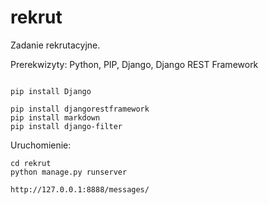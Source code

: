 # rekrut
Zadanie rekrutacyjne.

Prerekwizyty:
Python, PIP, Django, Django REST Framework


```

pip install Django 

pip install djangorestframework
pip install markdown     
pip install django-filter
```

Uruchomienie:

```
cd rekrut
python manage.py runserver

http://127.0.0.1:8888/messages/
```